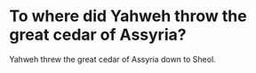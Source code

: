 # To where did Yahweh throw the great cedar of Assyria?

Yahweh threw the great cedar of Assyria down to Sheol.
